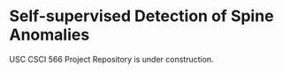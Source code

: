 # Self-supervised Detection of Spine Anomalies

USC CSCI 566 Project
Repository is under construction.

